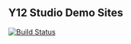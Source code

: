 ## Y12 Studio Demo Sites

[![Build Status](https://drone.io/github.com/y12studio/y12demo2014/status.png)](https://drone.io/github.com/y12studio/y12demo2014/latest)
